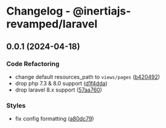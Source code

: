 # Changelog - @inertiajs-revamped/laravel

## 0.0.1 (2024-04-18)

### Code Refactoring

- change default resources_path to `views/pages` ([b420492](https://github.com/inertiajs-revamped/inertia/commit/b420492))
- drop php 7.3 & 8.0 support ([d1f4dda](https://github.com/inertiajs-revamped/inertia/commit/d1f4dda))
- drop laravel 8.x support ([57aa760](https://github.com/inertiajs-revamped/inertia/commit/57aa760))

### Styles

- fix config formatting ([a80dc79](https://github.com/inertiajs-revamped/inertia/commit/a80dc79))
